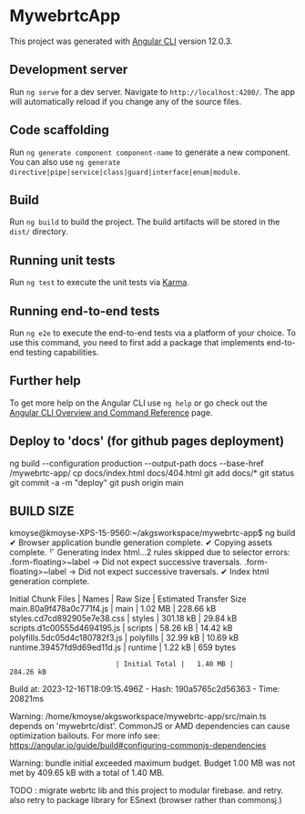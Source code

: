# MywebrtcApp

This project was generated with [Angular CLI](https://github.com/angular/angular-cli) version 12.0.3.

## Development server

Run `ng serve` for a dev server. Navigate to `http://localhost:4200/`. The app will automatically reload if you change any of the source files.

## Code scaffolding

Run `ng generate component component-name` to generate a new component. You can also use `ng generate directive|pipe|service|class|guard|interface|enum|module`.

## Build

Run `ng build` to build the project. The build artifacts will be stored in the `dist/` directory.

## Running unit tests

Run `ng test` to execute the unit tests via [Karma](https://karma-runner.github.io).

## Running end-to-end tests

Run `ng e2e` to execute the end-to-end tests via a platform of your choice. To use this command, you need to first add a package that implements end-to-end testing capabilities.

## Further help

To get more help on the Angular CLI use `ng help` or go check out the [Angular CLI Overview and Command Reference](https://angular.io/cli) page.

## Deploy to 'docs' (for github pages deployment)

ng build --configuration production --output-path docs --base-href /mywebrtc-app/
cp docs/index.html docs/404.html
git add docs/*
git status
git commit -a -m "deploy"
git push origin main


## BUILD SIZE
kmoyse@kmoyse-XPS-15-9560:~/akgsworkspace/mywebrtc-app$ ng build
✔ Browser application bundle generation complete.
✔ Copying assets complete.
⠋ Generating index html...2 rules skipped due to selector errors:
  .form-floating>~label -> Did not expect successive traversals.
  .form-floating>~label -> Did not expect successive traversals.
✔ Index html generation complete.

Initial Chunk Files           | Names         |  Raw Size | Estimated Transfer Size
main.80a9f478a0c771f4.js      | main          |   1.02 MB |               228.66 kB
styles.cd7cd892905e7e38.css   | styles        | 301.18 kB |                29.84 kB
scripts.d1c00555d4694195.js   | scripts       |  58.26 kB |                14.42 kB
polyfills.5dc05d4c180782f3.js | polyfills     |  32.99 kB |                10.69 kB
runtime.39457fd9d69ed11d.js   | runtime       |   1.22 kB |               659 bytes

                              | Initial Total |   1.40 MB |               284.26 kB

Build at: 2023-12-16T18:09:15.496Z - Hash: 190a5765c2d56363 - Time: 20821ms

Warning: /home/kmoyse/akgsworkspace/mywebrtc-app/src/main.ts depends on 'mywebrtc/dist'. CommonJS or AMD dependencies can cause optimization bailouts.
For more info see: https://angular.io/guide/build#configuring-commonjs-dependencies

Warning: bundle initial exceeded maximum budget. Budget 1.00 MB was not met by 409.65 kB with a total of 1.40 MB.

TODO : migrate webrtc lib and this project to modular firebase. and retry. also retry to package library for ESnext (browser rather than commonsj.)